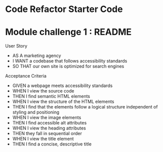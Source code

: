 # Code Refactor Starter Code
# Module challenge 1 : README
User Story
- AS A marketing agency
- I WANT a codebase that follows accessibility standards
- SO THAT our own site is optimized for search engines

Acceptance Criteria
- GIVEN a webpage meets accessibility standards
- WHEN I view the source code
- THEN I find semantic HTML elements
- WHEN I view the structure of the HTML elements
- THEN I find that the elements follow a logical structure independent of styling and positioning
- WHEN I view the image elements
- THEN I find accessible alt attributes
- WHEN I view the heading attributes
- THEN they fall in sequential order
- WHEN I view the title element
- THEN I find a concise, descriptive title
